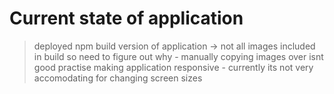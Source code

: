 # Current state of application
> deployed npm build version of application -> not all images included in build so need to figure out why - manually copying images over isnt good practise
> making application responsive - currently its not very accomodating for changing screen sizes
